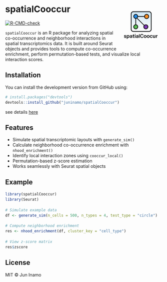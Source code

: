 
<!-- README.md is generated from README.Rmd. Please edit that file -->

# spatialCooccur <img src="man/figures/logo.png" align="right" height="138" />

[![R-CMD-check](https://github.com/juninamo/spatialCooccur/actions/workflows/R-CMD-check.yaml/badge.svg)](https://github.com/juninamo/spatialCooccur/actions)

`spatialCooccur` is an R package for analyzing spatial co-occurrence and
neighborhood interactions in spatial transcriptomics data. It is built
around Seurat objects and provides tools to compute co-occurrence
enrichment, perform permutation-based tests, and visualize local
interaction scores.

## Installation

You can install the development version from GitHub using:

``` r
# install.packages("devtools")
devtools::install_github("juninamo/spatialCooccur")
```

see details
[here](https://github.com/juninamo/Spatial_Neighborhood_Analysis)

## Features

- Simulate spatial transcriptomic layouts with `generate_sim()`
- Calculate neighborhood co-occurrence enrichment with
  `nhood_enrichment()`
- Identify local interaction zones using `cooccur_local()`
- Permutation-based z-score estimation
- Works seamlessly with Seurat spatial objects

## Example

``` r
library(spatialCooccur)
library(Seurat)

# Simulate example data
df <- generate_sim(n_cells = 500, n_types = 4, test_type = "circle")

# Compute neighborhood enrichment
res <- nhood_enrichment(df, cluster_key = "cell_type")

# View z-score matrix
res$zscore
```

## License

MIT © Jun Inamo
